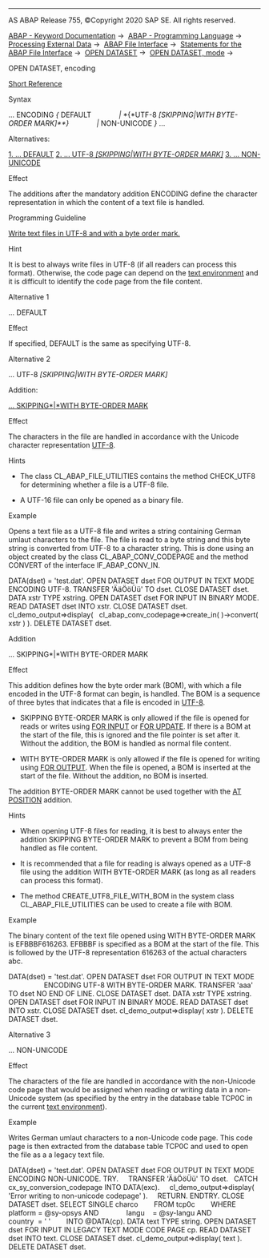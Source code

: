   

* * *

AS ABAP Release 755, ©Copyright 2020 SAP SE. All rights reserved.

[ABAP - Keyword Documentation](javascript:call_link\('abenabap.htm'\)) →  [ABAP - Programming Language](javascript:call_link\('abenabap_reference.htm'\)) →  [Processing External Data](javascript:call_link\('abenabap_language_external_data.htm'\)) →  [ABAP File Interface](javascript:call_link\('abenabap_language_files.htm'\)) →  [Statements for the ABAP File Interface](javascript:call_link\('abenfile_interface_statements.htm'\)) →  [OPEN DATASET](javascript:call_link\('abapopen_dataset.htm'\)) →  [OPEN DATASET, mode](javascript:call_link\('abapopen_dataset_mode.htm'\)) → 

OPEN DATASET, encoding

[Short Reference](javascript:call_link\('abapopen_dataset_shortref.htm'\))

Syntax

... ENCODING *{* DEFAULT
             *|* *{*UTF-8 *\[*SKIPPING*|*WITH BYTE-ORDER MARK*\]**}*
             *|* NON-UNICODE *}* ...

Alternatives:

[1\. ... DEFAULT](#!ABAP_ALTERNATIVE_1@1@)
[2\. ... UTF-8 *\[*SKIPPING*|*WITH BYTE-ORDER MARK*\]*](#!ABAP_ALTERNATIVE_2@2@)
[3\. ... NON-UNICODE](#!ABAP_ALTERNATIVE_3@3@)

Effect

The additions after the mandatory addition ENCODING define the character representation in which the content of a text file is handled.

Programming Guideline

[Write text files in UTF-8 and with a byte order mark.](javascript:call_link\('abencodepage_file_guidl.htm'\) "Guideline")

Hint

It is best to always write files in UTF-8 (if all readers can process this format). Otherwise, the code page can depend on the [text environment](javascript:call_link\('abentext_environment_glosry.htm'\) "Glossary Entry") and it is difficult to identify the code page from the file content.

Alternative 1

... DEFAULT

Effect

If specified, DEFAULT is the same as specifying UTF-8.

Alternative 2

... UTF-8 *\[*SKIPPING*|*WITH BYTE-ORDER MARK*\]*

Addition:

[... SKIPPING*|*WITH BYTE-ORDER MARK](#!ABAP_ONE_ADD@1@)

Effect

The characters in the file are handled in accordance with the Unicode character representation [UTF-8](javascript:call_link\('abenutf8_glosry.htm'\) "Glossary Entry").

Hints

-   The class CL\_ABAP\_FILE\_UTILITIES contains the method CHECK\_UTF8 for determining whether a file is a UTF-8 file.

-   A UTF-16 file can only be opened as a binary file.
    

Example

Opens a text file as a UTF-8 file and writes a string containing German umlaut characters to the file. The file is read to a byte string and this byte string is converted from UTF-8 to a character string. This is done using an object created by the class CL\_ABAP\_CONV\_CODEPAGE and the method CONVERT of the interface IF\_ABAP\_CONV\_IN.

DATA(dset) = 'test.dat'.
OPEN DATASET dset FOR OUTPUT IN TEXT MODE ENCODING UTF-8.
TRANSFER 'ÄäÖöÜü' TO dset.
CLOSE DATASET dset.
DATA xstr TYPE xstring.
OPEN DATASET dset FOR INPUT IN BINARY MODE.
READ DATASET dset INTO xstr.
CLOSE DATASET dset.
cl\_demo\_output=>display(
  cl\_abap\_conv\_codepage=>create\_in( )->convert( xstr ) ).
DELETE DATASET dset.

Addition

... SKIPPING*|*WITH BYTE-ORDER MARK

Effect

This addition defines how the byte order mark (BOM), with which a file encoded in the UTF-8 format can begin, is handled. The BOM is a sequence of three bytes that indicates that a file is encoded in [UTF-8](javascript:call_link\('abenutf8_glosry.htm'\) "Glossary Entry").

-   SKIPPING BYTE-ORDER MARK
    is only allowed if the file is opened for reads or writes using [FOR INPUT](javascript:call_link\('abapopen_dataset_access.htm'\)) or [FOR UPDATE](javascript:call_link\('abapopen_dataset_access.htm'\)). If there is a BOM at the start of the file, this is ignored and the file pointer is set after it. Without the addition, the BOM is handled as normal file content.
    

-   WITH BYTE-ORDER MARK
    is only allowed if the file is opened for writing using [FOR OUTPUT](javascript:call_link\('abapopen_dataset_access.htm'\)). When the file is opened, a BOM is inserted at the start of the file. Without the addition, no BOM is inserted.

The addition BYTE-ORDER MARK cannot be used together with the [AT POSITION](javascript:call_link\('abapopen_dataset_position.htm'\)) addition.

Hints

-   When opening UTF-8 files for reading, it is best to always enter the addition SKIPPING BYTE-ORDER MARK to prevent a BOM from being handled as file content.

-   It is recommended that a file for reading is always opened as a UTF-8 file using the addition WITH BYTE-ORDER MARK (as long as all readers can process this format).

-   The method CREATE\_UTF8\_FILE\_WITH\_BOM in the system class CL\_ABAP\_FILE\_UTILITIES can be used to create a file with BOM.
    

Example

The binary content of the text file opened using WITH BYTE-ORDER MARK is EFBBBF616263. EFBBBF is specified as a BOM at the start of the file. This is followed by the UTF-8 representation 616263 of the actual characters abc.

DATA(dset) = 'test.dat'.
OPEN DATASET dset FOR OUTPUT IN TEXT MODE
                  ENCODING UTF-8 WITH BYTE-ORDER MARK.
TRANSFER 'aaa' TO dset NO END OF LINE.
CLOSE DATASET dset.
DATA xstr TYPE xstring.
OPEN DATASET dset FOR INPUT IN BINARY MODE.
READ DATASET dset INTO xstr.
CLOSE DATASET dset.
cl\_demo\_output=>display( xstr ).
DELETE DATASET dset.

Alternative 3

... NON-UNICODE

Effect

The characters of the file are handled in accordance with the non-Unicode code page that would be assigned when reading or writing data in a non-Unicode system (as specified by the entry in the database table TCP0C in the current [text environment](javascript:call_link\('abentext_environment_glosry.htm'\) "Glossary Entry")).

Example

Writes German umlaut characters to a non-Unicode code page. This code page is then extracted from the database table TCP0C and used to open the file as a a legacy text file.

DATA(dset) = 'test.dat'.
OPEN DATASET dset FOR OUTPUT IN TEXT MODE ENCODING NON-UNICODE.
TRY.
    TRANSFER 'ÄäÖöÜü' TO dset.
  CATCH cx\_sy\_conversion\_codepage INTO DATA(exc).
    cl\_demo\_output=>display( 'Error writing to non-unicode codepage' ).
    RETURN.
ENDTRY.
CLOSE DATASET dset.
SELECT SINGLE charco
       FROM tcp0c
       WHERE platform = @sy-opsys AND
             langu    = @sy-langu AND
             country  = ' '
       INTO @DATA(cp).
DATA text TYPE string.
OPEN DATASET dset FOR INPUT IN LEGACY TEXT MODE CODE PAGE cp.
READ DATASET dset INTO text.
CLOSE DATASET dset.
cl\_demo\_output=>display( text ).
DELETE DATASET dset.